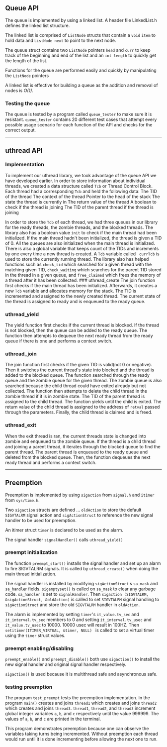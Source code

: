 ## Queue API

The queue is implemented by using a linked list. A header file LinkedList.h 
defines the linked list structure. 

The linked list is comprised of `ListNode` structs that contain a `void` 
`item` to hold data and `ListNode next` to point to the next node. 

The queue struct contains two `ListNode` pointers `head` and `curr` to 
keep track of the beginning and end of the list and an `int length` to 
quickly get the length of the list.

Functions for the queue are performed easily and quickly by manipulating the 
`ListNode` pointers

A linked list is effective for building a queue as the addition and removal of 
nodes is _O(1)_.
### Testing the queue
The queue is tested by a program called `queue_tester` to make sure it is 
resistant. `queue_tester` contains 20 different test cases that attempt 
every possible usage scenario for each function of the API and checks for the 
correct output.

----------
## uthread API 

### Implementation 
To implement our uthread library, we took advantage of the 
queue API we have developed earlier. In order to store information about 
individual threads, we created a data structure called `Tcb` or Thread Control 
Block. Each thread had a corresponding `Tcb` and held the following data: 
 The TID of the thread 
 The context of the thread 
 Pointer to the head of the stack 
 The state the thread is currently in 
 The return value of the thread
 A boolean to check if the thread is joining 
 The TID of the parent thread if the thread is joining 

In order to store the `Tcb` of each thread, we had three queues in our library 
for the ready threads, the zombie threads, and the blocked threads. The library 
also has a boolean value `init` to check if the main thread had been 
initialized. If the main thread hadn't been initialized, the thread is given a 
TID of 0. All the queues are also initialized when the main thread is 
initialized. There is also a global variable that keeps count of the TIDs and 
increments by one every time a new thread is created. A `Tcb` variable called `
currTcb` is used to store the currently running thread. 
The library also has helped functions such as `check_tid` which searched for a 
given thread with the matching given TID, `check_waiting` which searches for 
the parent TID stored in the thread in a given queue, and `free_claimed` which 
frees the memory of a thread after it has been collected. ### uthread_create 
The join function first checks if the main thread has been initialized. 
Afterwards, it creates a new `Tcb` variable and allocates memory for the stack. 
The TID is incremented and assigned to the newly created thread. The current 
state of the thread is assigned to ready and is enqueued to the ready queue. 
### uthread_yield 
The yield function first checks if the current thread is 
blocked. If the thread is not blocked, then the queue can be added to the ready 
queue. The function then attempts to dequeue the next ready thread from the 
ready queue if there is one and performs a context switch. 
### uthread_join 
The join function first checks if the given TID is valid(not 0 
or negative). Then it switches the current thread's state into blocked and the 
thread is added to the blocked queue. The function searched through the ready 
queue and the zombie queue for the given thread. The zombie queue is also 
searched because the child thread could have exited already but not collected. 
The function then attempts to delete the child thread in the zombie thread if 
it is in zombie state. The TID of the parent thread is assigned to the child 
thread. The function yields until the child is exited. The return value of the 
child thread is assigned to the address of `retval` passed through the 
parameters. Finally, the child thread is claimed and is freed. 
### uthread_exit 
When the exit thread is ran, the current threads state is 
changed into zombie and enqueued to the zombie queue. If the thread is a child 
thread and joining a parent thread, it iterates through the blocked queue to 
find the parent thread. The parent thread is enqueued to the ready queue and 
deleted from the blocked queue. Then, the function dequeues the next ready 
thread and performs a context switch. 

-----
## Preemption
Preemption is implemented by using `sigaction` from `signal.h` and 
`itimer` from `sys/time.h`.

Two `sigaction` structs are defined ... `oldAction` to store the default 
`SIGVTALRM` signal action and `sigActionStruct` to reference 
the new signal handler to be used for preemption. 

An itimer struct `timer` is declared to be used as the alarm. 

The signal handler `signalHandler()` calls `uthread_yield()` 
### preempt initialization
The function `preempt_start()` installs the signal handler and set up an 
alarm to fire SIGVTALRM signals. It is called by `uthread_create()` when 
doing the main thread initialization.

The signal handler is installed by modifying `sigActionStruct` s `sa_mask` 
and `sa_handle`r fields. `sigemptyset()` is called on `sa_mask` to clear 
any garbage code. `sa_handler` is set to `signalHandler`. Then `sigaction
(SIGVTALRM, &sigActionStruct, &oldAction)` is called to set `SIGVTALRM` 
signal handling to `sigActionStruct` and store the old `SIGVTALRM` handler 
in `oldAction`.

The alarm is implemented by setting `timer`'s `it_value.tv_sec` and 
`it_interval.tv_sec` members to 0 and setting `it_interval.tv_usec` and 
`it_value.tv_usec` to 10000. 10000 usec will result in 100HZ. Then 
`setitimer(ITIMER_VIRTUAL, &timer, NULL)
` is called to set a virtual timer using the `timer` struct values.
### preempt enabling/disabling
`preempt_enable()` and `preempt_disable()` both use `sigaction()` to 
install 
the new signal handler and original signal handler respectively.

`sigaction()` is used because it is multithread safe and asynchronous safe.
### testing preemption
The program `test_preempt` tests the preemption implementation. In the 
program `main()` creates and joins `thread1` which creates and joins 
`thread2` which creates and joins `thread3`. `thread1`, `thread2`, and 
`thread3` increment global integer variables `a`, `b`, and `c` 
respectively until the value 999999. The values of `a`, `b`, and `c` are
printed in the terminal.

This program demonstrates preemption because one can observe the variables 
taking turns being incremented. Without preemption each thread would run until 
it is done incrementing before allowing the next one to run.
